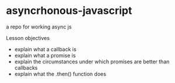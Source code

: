 # asyncrhonous-javascript
a repo for working async js


Lesson objectives
  - explain what a callback is
  - explain what a promise is
  - explain the circumstances under which promises are better than callbacks  
  - explain what the .then() function does